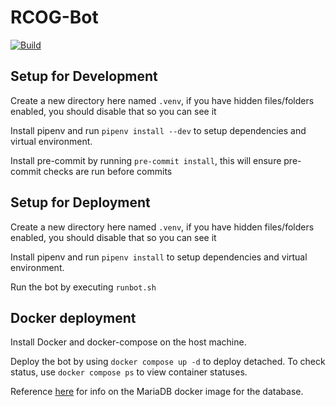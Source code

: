 # RCOG-Bot

[![Build](https://github.com/Shadblade5/Arma-Bot/actions/workflows/build_image.yml/badge.svg)](https://github.com/Shadblade5/Arma-Bot/actions/workflows/build_image.yml)

## Setup for Development

Create a new directory here named `.venv`, if you have hidden files/folders enabled, you should disable that so you can see it

Install pipenv and run `pipenv install --dev` to setup dependencies and virtual environment.

Install pre-commit by running `pre-commit install`, this will ensure pre-commit checks are run before commits

## Setup for Deployment

Create a new directory here named `.venv`, if you have hidden files/folders enabled, you should disable that so you can see it

Install pipenv and run `pipenv install` to setup dependencies and virtual environment.

Run the bot by executing `runbot.sh`

## Docker deployment

Install Docker and docker-compose on the host machine.

Deploy the bot by using `docker compose up -d` to deploy detached. To check status, use `docker compose ps` to view container statuses.

Reference [here](https://hub.docker.com/_/mariadb) for info on the MariaDB docker image for the database.
